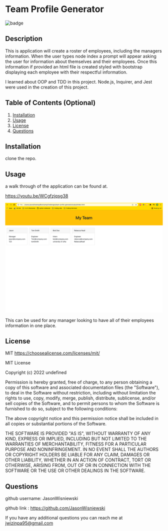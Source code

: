 # Team Profile Generator
![badge](https://img.shields.io/badge/MIT-License-red)

## Description
This is application will create a roster of employees, including the managers information.  When the user types node index a prompt will appear asking the user for information about themselves and their employees.  Once this information if provided an html file is created styled with bootstrap displaying each employee with their respectful information.

I learned about OOP and TDD in this project.  Node.js, Inquirer, and Jest were used in the creation of this project.

## Table of Contents (Optional)
1. [Installation](#installation)<br>
2. [Usage](#usage)<br>
3. [License](#license)<br>
4. [Questions](#questions)<br>

## Installation
clone the repo.

## Usage
a walk through of the application can be found at.

https://youtu.be/WCgfzjqsg38

![](./assets/images/screenshot.png)

This can be used for any manager looking to have all of their employees information in one place.




## License
MIT
https://choosealicense.com/licenses/mit/

MIT License

Copyright (c) 2022 undefined

Permission is hereby granted, free of charge, to any person obtaining a copy
of this software and associated documentation files (the "Software"), to deal
in the Software without restriction, including without limitation the rights
to use, copy, modify, merge, publish, distribute, sublicense, and/or sell
copies of the Software, and to permit persons to whom the Software is
furnished to do so, subject to the following conditions:

The above copyright notice and this permission notice shall be included in all
copies or substantial portions of the Software.

THE SOFTWARE IS PROVIDED "AS IS", WITHOUT WARRANTY OF ANY KIND, EXPRESS OR
IMPLIED, INCLUDING BUT NOT LIMITED TO THE WARRANTIES OF MERCHANTABILITY,
FITNESS FOR A PARTICULAR PURPOSE AND NONINFRINGEMENT. IN NO EVENT SHALL THE
AUTHORS OR COPYRIGHT HOLDERS BE LIABLE FOR ANY CLAIM, DAMAGES OR OTHER
LIABILITY, WHETHER IN AN ACTION OF CONTRACT, TORT OR OTHERWISE, ARISING FROM,
OUT OF OR IN CONNECTION WITH THE SOFTWARE OR THE USE OR OTHER DEALINGS IN THE
SOFTWARE.

##

## Questions
github username: JasonWisniewski

github link : https://github.com/JasonWisniewski

If you have any additional questions you can reach me at jwizinpa95@gmail.com
